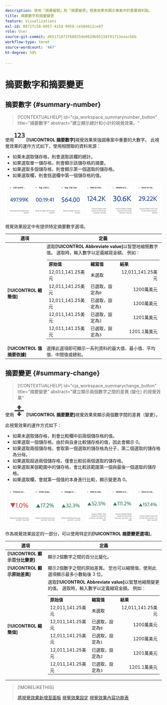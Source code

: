 ```yaml
---
description: 使用「摘要編號」和「摘要變更」視覺效果來顯示專案中的重要資料點。
title: 摘要數字和摘要變更
feature: Visualizations
exl-id: 8872fc58-0957-415d-9958-ce564612ce87
role: User
source-git-commit: d65171873f68835de0628b95158f01713eaacb6b
workflow-type: tm+mt
source-wordcount: '467'
ht-degree: 50%

---
```


# 摘要數字和摘要變更

## 摘要數字 {#summary-number}

<!-- markdownlint-disable MD034 -->

>[!CONTEXTUALHELP]
>id="cja_workspace_summarynumber_button"
>title="摘要數字"
>abstract="建立顯示總計和小計的視覺效果。"

<!-- markdownlint-enable MD034 -->

使用![摘要](/help/assets/icons/123.svg) **[!UICONTROL 摘要數字]**&#x200B;視覺效果來強調專案中重要的大數字。 此視覺效果的運作方式如下，使用相關聯的資料來源：

* 如果未選取儲存格，則會選取該欄的總計。
* 如果選取單一儲存格，則會顯示該儲存格的摘要。
* 如果選取多個儲存格，則會顯示第一個選取的儲存格。
* 如果選取欄，則會挑選欄中第一個儲存格的值。

![摘要數字視覺效果](asses/../assets/summary-number.png)

視覺效果設定中有提供特定摘要數字選項。

| 選項 | 定義 |
|--- |--- |
| **[!UICONTROL 縮簡值]** | 選取&#x200B;**[!UICONTROL Abbreviate value]**&#x200B;以智慧地縮簡數字值。 選取時，輸入數字以定義縮寫金額。 例如：<br/><table><tr><td>**原始值**</td><td>**縮寫值**</td><td>**結果**</td></tr><tr><td>12,011,141.25美元</td><td>未選取</td><td  align="right">12,011,141.25美元</td></tr><tr><td>12,011,141.25美元</td><td>已選取，設定為`0`</td><td align="right">1200萬美元</td></tr><tr><td>12,011,141.25美元</td><td> 已選取，設定為`1`</td><td  align="right">1200萬美元</td></tr><tr><td>12,011,141.25美元</td><td>已選取，設定為`2`</td><td align="right">1201萬美元</td></tr><tr><td>12,011,141.25美元</td><td>已選取，設定為`3`</td><td align="right">1201.1萬美元</td></tr></table> |
| **[!UICONTROL 值摘要依據]** | 選擇此選項即可顯示一系列資料的最大值、最小值、平均值、中間值或總和。 |

## 摘要變更 {#summary-change}

<!-- markdownlint-disable MD034 -->

>[!CONTEXTUALHELP]
>id="cja_workspace_summarychange_button"
>title="摘要變更"
>abstract="建立顯示兩個數字之間的差異 (變化) 的視覺效果"

<!-- markdownlint-enable MD034 -->


使用![MoveUpDown](/help/assets/icons/MoveUpDown.svg) **[!UICONTROL 摘要變更]**&#x200B;視覺效果來顯示兩個數字間的差異（變更）。<!-- This is applicable for AA, not CJA: The green and red color of the Summary Change can be controlled through [custom event polarity](https://experienceleague.adobe.com/docs/analytics/admin/admin-tools/success-events/success-event.html) or a calculated metric's [Show Upward Trend As](https://experienceleague.adobe.com/docs/analytics/components/calculated-metrics/calcmetric-workflow/cm-build-metrics.html) option.-->

<!--
The green and red color of the Summary Change can be controlled through [custom event polarity](https://experienceleague.adobe.com/docs/analytics/admin/admin/c-manage-report-suites/c-edit-report-suites/conversion-var-admin/c-success-events/success-event.md) or a calculated metric's [Show Upward Trend As](https://experienceleague.adobe.com/docs/analytics/components/calculated-metrics/calcmetric-workflow/cm-build-metrics.html) option.
-->

此視覺效果的運作方式如下：

* 如果未選取儲存格，則會比較欄中前兩個儲存格的值。
* 如果選取一個儲存格，由於與自身比較儲存格的值，因此會顯示 0。
* 如果選取兩個儲存格，會取第一個選取的儲存格為分子，第二個選取的儲存格為分母。
* 如果選取超過兩個儲存格，僅會比較前兩個選取的儲存格。
* 如果選取某個範圍中的儲存格，會比較該範圍第一個與最後一個選取的儲存格。
* 如果選取欄，會就第一個值的本身進行比較，顯示變更為 0。


![摘要變更視覺效果顯示兩個數字間的差異。s](assets/summary-change.png)


作為視覺效果設定的一部分，可以使用特定的&#x200B;**[!UICONTROL 摘要變更選項]**。

| 選項 | 定義 |
|--- |--- |
| **[!UICONTROL 顯示百分比變更]** | 顯示2個數字之間的百分比變化。 |
| **[!UICONTROL 顯示原始差異]** | 顯示2個數字之間的原始差異。 您也可以縮簡值，使用此選項顯示最多小數點後 3 位。 |
| **[!UICONTROL 縮簡值]** | 選取&#x200B;**[!UICONTROL Abbreviate value]**&#x200B;以智慧地縮簡變更的值。 選取時，輸入數字以定義縮寫金額。 例如：<br/><table><tr><td>**原始值**</td><td>**縮寫值**</td><td>**結果**</td></tr><tr><td>12,011,141.25美元</td><td>未選取</td><td  align="right">12,011,141.25美元</td></tr><tr><td>12,011,141.25美元</td><td>已選取，設定為`0`</td><td align="right">1200萬美元</td></tr><tr><td>12,011,141.25美元</td><td> 已選取，設定為`1`</td><td  align="right">1200萬美元</td></tr><tr><td>12,011,141.25美元</td><td>已選取，設定為`2`</td><td align="right">1201萬美元</td></tr><tr><td>12,011,141.25美元</td><td>已選取，設定為`3`</td><td align="right">1201.1萬美元</td></tr></table> |

>[!MORELIKETHIS]
>
>[將視覺效果新增至面板](/help/analysis-workspace/visualizations/freeform-analysis-visualizations.md#add-visualizations-to-a-panel)
>[視覺效果設定](/help/analysis-workspace/visualizations/freeform-analysis-visualizations.md#settings)
>[視覺效果內容功能表](/help/analysis-workspace/visualizations/freeform-analysis-visualizations.md#context-menu)
>
